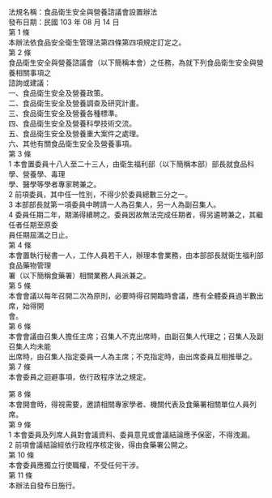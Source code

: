 法規名稱：食品衛生安全與營養諮議會設置辦法  
發布日期：民國 103 年 08 月 14 日  
第 1 條  
本辦法依食品安全衛生管理法第四條第四項規定訂定之。  
第 2 條  
食品衛生安全與營養諮議會（以下簡稱本會）之任務，為就下列食品衛生安全與營養相關事項之  
諮詢或建議：  
一、食品衛生安全及營養政策。  
二、食品衛生安全及營養調查及研究計畫。  
三、食品衛生安全及營養各種標準。  
四、食品衛生安全及營養科學技術交流。  
五、食品衛生安全及營養重大案件之處理。  
六、其他有關食品衛生安全及營養事項。  
第 3 條  
1 本會置委員十八人至二十三人，由衛生福利部（以下簡稱本部）部長就食品科學、營養學、毒理  
學、醫學等學者專家聘兼之。  
2 前項委員，其中任一性別，不得少於委員總數三分之一。  
3 本部部長就第一項委員中聘請一人為召集人，另一人為副召集人。  
4 委員任期二年，期滿得續聘之。委員因故無法完成任期者，得另遴聘兼之，其繼任者任期至原委  
員任期屆滿之日止。  
第 4 條  
本會置執行秘書一人，工作人員若干人，辦理本會業務，由本部部長就衛生福利部食品藥物管理  
署（以下簡稱食藥署）相關業務人員派兼之。  
第 5 條  
本會會議以每年召開二次為原則，必要時得召開臨時會議，應有全體委員過半數出席，始得開  
會。  
第 6 條  
本會會議由召集人擔任主席；召集人不克出席時，由副召集人代理之；召集人及副召集人均未能  
出席時，由召集人指定委員一人為主席；不克指定時，由出席委員互相推舉之。  
第 7 條  
本會委員之迴避事項，依行政程序法之規定。  


第 8 條  
本會開會時，得視需要，邀請相關專家學者、機關代表及食藥署相關單位人員列席。  
第 9 條  
1 本會委員及列席人員對會議資料、委員意見或會議結論應予保密，不得洩漏。  
2 前項會議結論經依行政程序核定後，得由食藥署公開之。  
第 10 條  
本會委員應獨立行使職權，不受任何干涉。  
第 11 條  
本辦法自發布日施行。  


